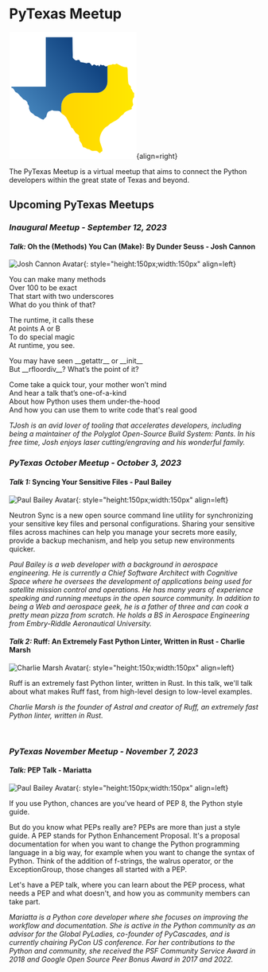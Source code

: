 # PyTexas Meetup


![PyTexas Logo](assets/images/pytexas-logo.png){align=right}

The PyTexas Meetup is a virtual meetup that aims to 
connect the Python developers within the great state
of Texas and beyond. 

## Upcoming PyTexas Meetups


### _Inaugural Meetup - September 12, 2023_

#### _Talk:_  Oh the (Methods) You Can (Make): By Dunder Seuss - Josh Cannon
![Josh Cannon Avatar](https://github.com/thejcannon.png){: style="height:150px;width:150px" align=left}

You can make many methods  
Over 100 to be exact  
That start with two underscores  
What do you think of that?  

The runtime, it calls these  
At points A or B  
To do special magic  
At runtime, you see.  

You may have seen \_\_getattr\_\_ or \_\_init\_\_  
But \_\_rfloordiv\_\_? What’s the point of it?  

Come take a quick tour, your mother won’t mind  
And hear a talk that’s one-of-a-kind  
About how Python uses them under-the-hood  
And how you can use them to write code that's real good  

_TJosh is an avid lover of tooling that accelerates developers, including being a maintainer of the Polyglot Open-Source Build System: Pants. In his free time, Josh enjoys laser cutting/engraving and his wonderful family._

### _PyTexas October Meetup - October 3, 2023_

#### _Talk 1:_ Syncing Your Sensitive Files - Paul Bailey
![Paul Bailey Avatar](https://2023.allthingsopen.org/wp-content/uploads/2023/06/paulbailey-1.jpg){: style="height:150px;width:150px" align=left}

Neutron Sync is a new open source command line utility for synchronizing your sensitive key files and personal configurations. Sharing your sensitive files across machines can help you manage your secrets more easily, provide a backup mechanism, and help you setup new environments quicker.

_Paul Bailey is a web developer with a background in aerospace engineering. He is currently a Chief Software Architect with Cognitive Space where he oversees the development of applications being used for satellite mission control and operations. He has many years of experience speaking and running meetups in the open source community. In addition to being a Web and aerospace geek, he is a father of three and can cook a pretty mean pizza from scratch. He holds a BS in Aerospace Engineering from Embry-Riddle Aeronautical University._

#### _Talk 2:_ Ruff: An Extremely Fast Python Linter, Written in Rust - Charlie Marsh
![Charlie Marsh Avatar](https://github.com/astral-sh/ruff/assets/1309177/110ba2da-cd42-4897-b7d3-23f77897717c){: style="height:150x;width:150px" align=left}

Ruff is an extremely fast Python linter, written in Rust. In this talk, we'll talk about what makes Ruff fast, from high-level design to low-level examples.

_Charlie Marsh is the founder of Astral and creator of Ruff, an extremely fast Python linter, written in Rust._

<br>

### _PyTexas November Meetup - November 7, 2023_

#### _Talk:_ PEP Talk - Mariatta
![Paul Bailey Avatar](https://GitHub.com/mariatta.png){: style="height:150px;width:150px" align=left}

If you use Python, chances are you've heard of PEP 8, the Python style guide.

But do you know what PEPs really are? PEPs are more than just a style guide. A PEP stands for Python Enhancement Proposal. It's a proposal documentation for when you want to change the Python programming language in a big way, for example when you want to change the syntax of Python. Think of the addition of f-strings, the walrus operator, or the ExceptionGroup, those changes all started with a PEP.

Let's have a PEP talk, where you can learn about the PEP process, what needs a PEP and what doesn't, and how you as community members can take part.

*Mariatta is a Python core developer where she focuses on improving the workflow and documentation. She is active in the Python community as an advisor for the Global PyLadies, co-founder of PyCascades, and is currently chairing PyCon US conference.
For her contributions to the Python and community, she received the PSF Community Service Award in 2018 and Google Open Source Peer Bonus Award in 2017 and 2022.*
